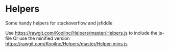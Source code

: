 Helpers
=======

Some handy helpers for stackoverflow and jsfiddle

Use https://rawgit.com/KooiInc/Helpers/master/Helpers.js to include the js-file
Or use the minified version https://rawgit.com/KooiInc/Helpers/master/Helper-mins.js
